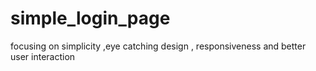 # simple_login_page
focusing on simplicity ,eye catching design , responsiveness and better user interaction
